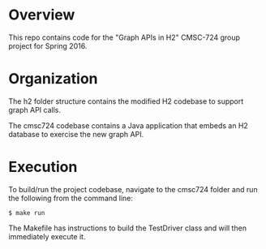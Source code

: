 # Overview

This repo contains code for the "Graph APIs in H2" CMSC-724 group project for Spring 2016.

# Organization

The h2 folder structure contains the modified H2 codebase to support graph API calls.

The cmsc724 codebase contains a Java application that embeds an H2 database to exercise the new graph API.

# Execution

To build/run the project codebase, navigate to the cmsc724 folder and run the following from the command line:

    $ make run

The Makefile has instructions to build the TestDriver class and will then immediately execute it.
